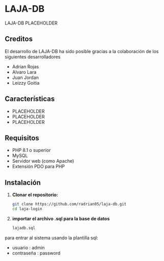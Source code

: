 # LAJA-DB

LAJA-DB PLACEHOLDER

## Creditos
El desarrollo de LAJA-DB ha sido posible gracias a la colaboración de los siguientes desarrolladores
- Adrian Rojas
- Alvaro Lara
- Juan Jordan
- Leizzy Goitia

## Características

- PLACEHOLDER
- PLACEHOLDER
- PLACEHOLDER

## Requisitos

- PHP 8.1 o superior
- MySQL
- Servidor web (como Apache)
- Extensión PDO para PHP

## Instalación

1. **Clonar el repositorio:**
   ```bash
   git clone https://github.com/radrian05/laja-db.git
   cd laja-login

2. **importar el archivo .sql para la base de datos**
   ```bash
   lajadb.sql
para entrar al sistema usando la plantilla sql:
- usuario : admin
- contraseña : password
